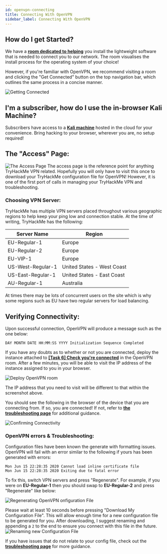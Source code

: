 ```yaml
---
id: openvpn-connecting
title: Connecting With OpenVPN
sidebar_label: Connecting With OpenVPN
---
```


## How do I get Started?
We have a [**room dedicated to helping**](https://tryhackme.com/room/openvpn) you install the lightweight software that is needed to connect you to our network. The room visualises the install process for the operating system of your choice!

However, if you're familiar with OpenVPN, we recommend visiting a room and clicking the "Get Connected" button on the top navigation bar, which outlines the same process in a concise manner.

![Getting Connected](https://i.imgur.com/6KS0GoD.png)

## I'm a subscriber, how do I use the in-browser Kali Machine?
Subscribers have access to a [**Kali machine**](https://tryhackme.com/my-machine) hosted in the cloud for your convenience. Bring hacking to your browser, wherever you are, no setup required!


## The "Access" Page:
![The Access Page](https://i.imgur.com/CYWJmzj.png)
The access page is the reference point for anything TryHackMe VPN related.  Hopefully you will only have to visit this once to download your TryHackMe configuration file for OpenVPN! However, it is one of the first port of calls in managing your TryHackMe VPN and troubleshooting.

### Choosing VPN Server:
TryHackMe has multiple VPN servers placed throughout various geographic regions to help keep your ping low and connection stable. At the time of writing, TryHackMe has the following:

| Server Name  | Region  |
|---|---|
| EU-Regular-1  | Europe  |
| EU-Regular-2  | Europe  |
| EU-VIP-1  | Europe  |
| US-West-Regular-1  | United States - West Coast  |
| US-East-Regular-1  | United States - East Coast  |
| AU-Regular-1  | Australia  |

At times there may be lots of concurrent users on the site which is why some regions such as EU have two regular servers for load balancing.

## Verifying Connectivity:

Upon successful connection, OpenVPN will produce a message such as the one below:
```
DAY MONTH DATE HH:MM:SS YYYY Initialization Sequence Completed
```

If you have any doubts as to whether or not you are connected, deploy the instance attached to  <a href="https://tryhackme.com/room/openvpn">**[Task 6] Check you're connected**</a> in the OpenVPN room. After a few minutes, you will be able to visit the IP address of the instance assigned to you in your browser.

![Deploy OpenVPN room](https://i.imgur.com/QI2JRXh.png)

The IP address that you need to visit will be different to that within the screenshot above.

You should see the following in the browser of the device that you are connecting from. If so, you are connected! If not, refer to <a href="https://docs.tryhackme.com/docs/openvpn/troubleshooting/openvpn-troubleshooting">**the troubleshooting page**</a> for additional guidance.

![Confirming Connectivity](https://i.imgur.com/Zd2f7jK.png)

### OpenVPN errors & Troubleshooting:
Configuration files have been known the generate with formatting issues. OpenVPN will fail with an error similar to the following if yours has been generated with errors:
```
Mon Jun 15 22:28:35 2020 Cannot load inline certificate file
Mon Jun 15 22:28:35 2020 Exiting due to fatal error
```
To fix this, switch VPN servers and press "Regenerate". For example, if you were on **EU-Regular-1** then you should swap to **EU-Regular-2** and press "Regenerate" like below:


![Regenerating OpenVPN onfiguration File](https://i.imgur.com/uQ8L7jX.png)

Please wait at least 10 seconds before pressing "Download My Configuration File". This will allow enough time for a new configuration file to be generated for you. After downloading, I suggest renaming and appending a `2` to the end to ensure you connect with this file in the future.
![Renaming new Configuration File](https://i.imgur.com/ENFOZLh.png)

If you have issues that do not relate to your config file, check out the [**troubleshooting page**](https://docs.tryhackme.com/docs/openvpn/troubleshooting/openvpn-troubleshooting) for more guidance.
